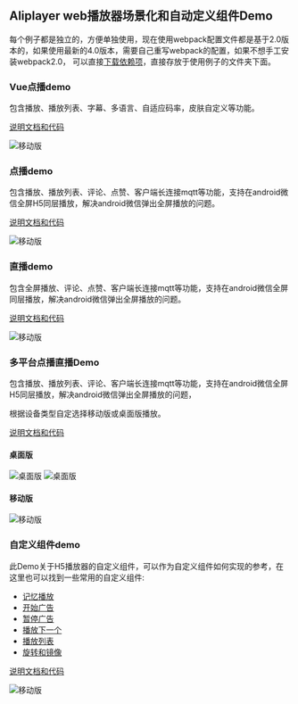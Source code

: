 ## Aliplayer web播放器场景化和自动定义组件Demo

每个例子都是独立的，方便单独使用，现在使用webpack配置文件都是基于2.0版本的，如果使用最新的4.0版本，需要自己重写webpack的配置，如果不想手工安装webpack2.0， 可以直接[下载依赖项](https://player.alicdn.com/aliplayer/node_modules.zip)，直接存放于使用例子的文件夹下面。

### Vue点播demo

包含播放、播放列表、字幕、多语言、自适应码率，皮肤自定义等功能。

[说明文档和代码](https://github.com/aliyunvideo/AliyunPlayer_Web/tree/master/H5VodVueDemo)

![移动版](https://player.alicdn.com/aliplayer/img/h5vuedemo.png) 

### 点播demo

包含播放、播放列表、评论、点赞、客户端长连接mqtt等功能，支持在android微信全屏H5同层播放，解决android微信弹出全屏播放的问题。

[说明文档和代码](https://github.com/aliyunvideo/AliyunPlayer_Web/tree/master/h5VodDemo)

![移动版](https://player.alicdn.com/aliplayer/img/h5demosmall.png) 

### 直播demo

包含全屏播放、评论、点赞、客户端长连接mqtt等功能，支持在android微信全屏同层播放，解决android微信弹出全屏播放的问题。

[说明文档和代码](https://github.com/aliyunvideo/AliyunPlayer_Web/tree/master/h5LiveDemo)

![移动版](https://player.alicdn.com/aliplayer/img/h5livedemo.png) 

### 多平台点播直播Demo

包含播放、播放列表、评论、客户端长连接mqtt等功能，支持在android微信全屏H5同层播放，解决android微信弹出全屏播放的问题， 

根据设备类型自定选择移动版或桌面版播放。

[说明文档和代码](https://github.com/aliyunvideo/AliyunPlayer_Web/tree/master/multiPlatformLiveDemo)

#### 桌面版

![桌面版](https://player.alicdn.com/aliplayer/img/pclive11.png) ![桌面版](https://player.alicdn.com/aliplayer/img/pclive21.png)

#### 移动版

![移动版](https://player.alicdn.com/aliplayer/img/reacth5live1.png) 

### 自定义组件demo

此Demo关于H5播放器的自定义组件，可以作为自定义组件如何实现的参考，在这里也可以找到一些常用的自定义组件:

- [记忆播放](https://github.com/aliyunvideo/AliyunPlayer_Web/tree/master/customComponents/src/components/MemoryPlayComponent)
- [开始广告](https://github.com/aliyunvideo/AliyunPlayer_Web/tree/master/customComponents/src/components/StartADComponent)
- [暂停广告](https://github.com/aliyunvideo/AliyunPlayer_Web/tree/master/customComponents/src/components/PauseADComponent)
- [播放下一个](https://github.com/aliyunvideo/AliyunPlayer_Web/tree/master/customComponents/src/components/playerNextComponent)
- [播放列表](https://github.com/aliyunvideo/AliyunPlayer_Web/tree/master/customComponents/src/components/PlaylistComponent)
- [旋转和镜像](https://github.com/aliyunvideo/AliyunPlayer_Web/tree/master/customComponents/src/components/RotateMirrorComponent)

[说明文档和代码](https://github.com/aliyunvideo/AliyunPlayer_Web/tree/master/customComponents)

![移动版](https://player.alicdn.com/aliplayer/img/ad.png) 

